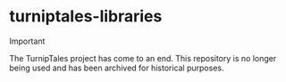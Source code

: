 # turniptales-libraries

> [!IMPORTANT]
> The TurnipTales project has come to an end.
> This repository is no longer being used and has been archived for historical purposes.
